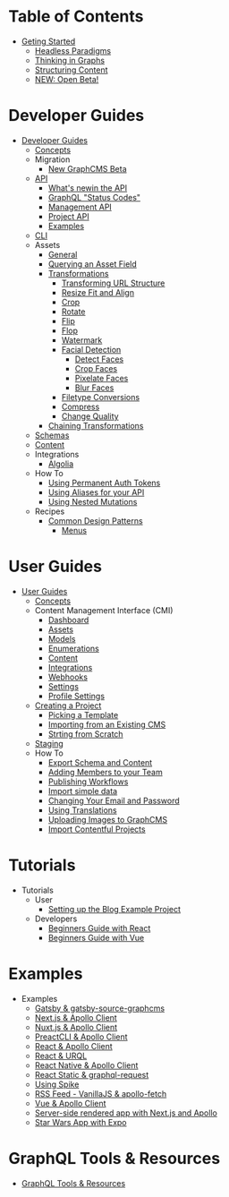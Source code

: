 # Table of Contents

* [Geting Started](getting-started/getting-started.md)
    * [Headless Paradigms](getting-started/headless-paradigms.md)
    * [Thinking in Graphs](getting-started/thinking-in-graphs.md)
    * [Structuring Content](getting-started/structuring-content.md)
    * [NEW: Open Beta!](getting-started/new-graphcms-beta.md)

# Developer Guides

* [Developer Guides](developers/developers.md)
	* [Concepts](developers/concepts.md)
	* Migration
		* [New GraphCMS Beta](migration/new-graphcms-beta-migration-guide.md)
	* [API](developers/api/the-api.md)
		* [What's newin the API](developers/api/api-changes.md)
		* [GraphQL "Status Codes"](developers/api/graphql-status-codes.md)
		* [Management API](developers/api/management-api.md)
		* [Project API](developers/api/project-api.md)
		* [Examples](developers/api/example.md)
	* [CLI](developers/cli.md)
	* Assets
		* [General](developers/assets/General.md)
		* [Querying an Asset Field](developers/assets/Querying_Assets_Field.md)
		* [Transformations](Introduction.md)
			* [Transforming URL Structure](developers/assets/Transforming_URL_Structure.md)
			* [Resize Fit and Align ](developers/assets/Resize_Fit_Align.md)
			* [Crop ](developers/assets/Crop.md)
			* [Rotate](developers/assets/Rotate.md)
			* [Flip](developers/assets/Flip.md)
			* [Flop](developers/assets/Flop.md)
			* [Watermark](developers/assets/Watermark.md)
			* [Facial Detection](Introduction.md)
				* [Detect Faces](developers/assets/facial_detection/Detect_Faces.md)
				* [Crop Faces](developers/assets/facial_detection/Crop_Faces.md)
				* [Pixelate Faces](developers/assets/facial_detection/Pixelate_Faces.md)
				* [Blur Faces](developers/assets/facial_detection/Blur_Faces.md)
			* [Filetype Conversions](developers/assets/Filetype_Conversions.md)
			* [Compress](developers/assets/Compress.md)
			* [Change Quality](developers/assets/Change_Quality.md)
		* [Chaining Transformations](developers/assets/Chanining_Transformations.md)
	* [Schemas](developers/schemas.md)
	* [Content](developers/content.md)
	* Integrations
		* [Algolia](developers/integrations/algolia.md)
	* How To
		* [Using Permanent Auth Tokens](developers/how-to/Using_permanent_auth_tokens.md)
		* [Using Aliases for your API](developers/how-to/Using_aliases_for_api.md)
		* [Using Nested Mutations](developers/how-to/Using_Nested_Mutations.md)
	* Recipes
		* [Common Design Patterns](developers/)
			* [Menus](developers/recipes/common-design-patterns/menus.md)
			<!-- * [Page Layout](developers/) -->
			<!-- * [Art Directed](developers/) -->
			<!-- * [Taxonomies](developers/) -->

# User Guides

* [User Guides](users/users.md)
	* [Concepts](users/concepts.md)
	* Content Management Interface (CMI)
		* [Dashboard](users/cmi/dashboard.md)
		* [Assets](users/cmi/assets.md)
		* [Models](users/cmi/schemas.md)
		* [Enumerations](users/cmi/enumerations.md)
		* [Content](users/cmi/content.md)
		* [Integrations ](users/cmi/integrations.md)
		* [Webhooks](users/cmi/webhooks.md)
		* [Settings](users/cmi/settings.md)
		* [Profile Settings](users/cmi/profile-settings.md)
	* [Creating a Project](users/creating-a-project.md)
		* [Picking a Template](users/creating-a-project/picking-a-template.md)
		* [Importing from an Existing CMS](users/creating-a-project/importing-from-existing-cms.md)
		* [Strting from Scratch](users/creating-a-project/starting-from-scratch.md)
	* [Staging](users/staging.md)
	* How To
		* [Export Schema and Content](users/how-to/Export_schema_and_content.md)
		* [Adding Members to your Team](users/how-to/Adding_members_to_team.md)
		* [Publishing Workflows](users/how-to/Publishing_workflow.md)
		* [Import simple data](users/how-to/Import_simple_data.md)
		* [Changing Your Email and Password](users/how-to/User_Settings.md)
		* [Using Translations](users/how-to/Using_translations.md)
		* [Uploading Images to GraphCMS](users/how-to/Uploading_images.md)
		* [Import Contentful Projects](users/how-to/Import_contentful_projects.md)

# Tutorials

* Tutorials
	* User
		* [Setting up the Blog Example Project](tutorials/users/getting-started/Setting_up_the_project.md)
	* Developers
		* [Beginners Guide with React](tutorials/developers/Beginners_Guide_With_React.md)
		* [Beginners Guide with Vue](tutorials/developers/Beginners_Guide_With_Vue.md)

# Examples

* Examples
	* [Gatsby & gatsby-source-graphcms](examples/Gatsby_Source-plugin_Blog.md)
	* [Next.js & Apollo Client](examples/Next_Apollo_Blog.md)
	* [Nuxt.js & Apollo Client](examples/Nuxt_Apollo_Blog.md)
	* [PreactCLI & Apollo Client](examples/Preact-CLI_Apollo_Blog.md)
	* [React & Apollo Client](examples/React_Apollo_Blog.md)
	* [React & URQL](examples/React_URQL_Blog.md)
	* [React Native & Apollo Client](examples/React-Native_Apollo_Blog.md)
	* [React Static & graphql-request](examples/React-Static_GraphQL_Request_Blog.md)
	* [Using Spike](examples/Spike_Vinylbase.md)
	* [RSS Feed - VanillaJS & apollo-fetch](examples/Vanillajs_Apollo-fetch_RSS_feed.md)
	* [Vue & Apollo Client](examples/Vue_Apollo_Blog.md)
	* [Server-side rendered app with Next.js and Apollo](examples/Server-side_rendered_app_with_nextjs_and_apollo.md)
	* [Star Wars App with Expo](examples/Star_Wars_Expo.md)

# GraphQL Tools & Resources

* [GraphQL Tools & Resources](graphql-tools-resources.md)